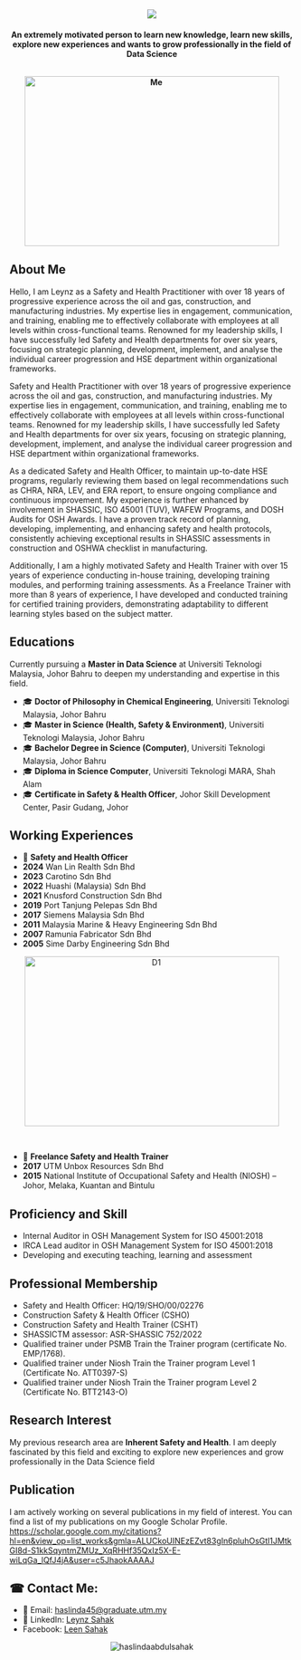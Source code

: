 <h2 align="center">
    <img src="https://readme-typing-svg.herokuapp.com/?font=Righteous&size=35&center=true&vCenter=true&width=700&height=70&duration=4000&lines=Hello+World!+This+is+Leynz+Sahak" />
</h2>

<h4 align="center">An extremely motivated person to learn new knowledge, learn new skills, explore new experiences and wants to grow professionally in the field of Data Science<br>
<br>  
<p align="center">
  <img src="https://avatars.githubusercontent.com/u/184810828?s=400&u=fa200afb5040a74d8d2cfef355a485c639e180a1&v=4" alt="Me" width= "450" height="300" />
</p>

## About Me
Hello, I am Leynz as a Safety and Health Practitioner with over 18 years of progressive experience across the oil and gas, construction, and manufacturing industries. My expertise lies in engagement, communication, and training, enabling me to effectively collaborate with employees at all levels within cross-functional teams. Renowned for my leadership skills, I have successfully led Safety and Health departments for over six years, focusing on strategic planning, development, implement, and analyse the individual career progression and HSE department within organizational frameworks. 
<br>

Safety and Health Practitioner with over 18 years of progressive experience across the oil and gas, construction, and manufacturing industries. My expertise lies in engagement, communication, and training, enabling me to effectively collaborate with employees at all levels within cross-functional teams. Renowned for my leadership skills, I have successfully led Safety and Health departments for over six years, focusing on strategic planning, development, implement, and analyse the individual career progression and HSE department within organizational frameworks.
<br>

As a dedicated Safety and Health Officer, to maintain up-to-date HSE programs, regularly reviewing them based on legal recommendations such as CHRA, NRA, LEV, and ERA report, to ensure ongoing compliance and continuous improvement. My experience is further enhanced by involvement in SHASSIC, ISO 45001 (TUV), WAFEW Programs, and DOSH Audits for OSH Awards. I have a proven track record of planning, developing, implementing, and enhancing safety and health protocols, consistently achieving exceptional results in SHASSIC assessments in construction and OSHWA checklist in manufacturing.
<br>

Additionally, I am a highly motivated Safety and Health Trainer with over 15 years of experience conducting in-house training, developing training modules, and performing training assessments. As a Freelance Trainer with more than 8 years of experience, I have developed and conducted training for certified training providers, demonstrating adaptability to different learning styles based on the subject matter.

## Educations
Currently pursuing a **Master in Data Science** at Universiti Teknologi Malaysia,  Johor Bahru to deepen my understanding and expertise in this field.
<br>

- 🎓 **Doctor of Philosophy in Chemical Engineering**, Universiti Teknologi Malaysia,  Johor Bahru
- 🎓 **Master in Science (Health, Safety & Environment)**, Universiti Teknologi Malaysia,  Johor Bahru
- 🎓 **Bachelor Degree in Science (Computer)**, Universiti Teknologi Malaysia, Johor Bahru
- 🎓 **Diploma in Science Computer**, Universiti Teknologi MARA, Shah Alam
- 🎓 **Certificate in Safety & Health Officer**, Johor Skill Development Center, Pasir Gudang, Johor

## Working Experiences
- 💼 **Safety and Health Officer**
- **2024** Wan Lin Realth Sdn Bhd
- **2023** Carotino Sdn Bhd
- **2022** Huashi (Malaysia) Sdn Bhd
- **2021** Knusford Construction Sdn Bhd
- **2019** Port Tanjung Pelepas Sdn Bhd
- **2017** Siemens Malaysia Sdn Bhd
- **2011** Malaysia Marine & Heavy Engineering Sdn Bhd
- **2007** Ramunia Fabricator Sdn Bhd
- **2005** Sime Darby Engineering Sdn Bhd

<p align="center">
  <img src="https://blogger.googleusercontent.com/img/b/R29vZ2xl/AVvXsEhZ3DXc96ci0zc4xLjZmtzXtU8h5b1jWKXA35LQHUdaBo8DXOpeY1b_kvFTYSQz9EWAzMcQAf3mbOw5p6BliIKqeCwxK9se4JrEHoEvhEz_H2QWWyDVhrLuferZxhHw0aVKh4Lz4cmWMpeh/s1600/D1.jpg" alt="D1" width= "450" height="300" />
</p>

<br>

- 💼 **Freelance Safety and Health Trainer**
- **2017** UTM Unbox Resources Sdn Bhd
- **2015** National Institute of Occupational Safety and Health (NIOSH) – Johor, Melaka, Kuantan and Bintulu

## Proficiency and Skill
- Internal Auditor in OSH Management System for ISO 45001:2018 
- IRCA Lead auditor in OSH Management System for ISO 45001:2018
- Developing and executing teaching, learning and assessment

## Professional Membership
- Safety and Health Officer: HQ/19/SHO/00/02276
- Construction Safety & Health Officer (CSHO)
- Construction Safety and Health Trainer (CSHT)
- SHASSICTM assessor: ASR-SHASSIC 752/2022	
- Qualified trainer under PSMB Train the Trainer program (certificate No. EMP/1768). 
- Qualified trainer under Niosh Train the Trainer program Level 1 (Certificate No. ATT0397-S)
- Qualified trainer under Niosh Train the Trainer program Level 2 (Certificate No. BTT2143-O)

## Research Interest
My previous research area are **Inherent Safety and Health**. I am deeply fascinated by this field and exciting to explore new experiences and grow professionally in the Data Science field 

## Publication
I am actively working on several publications in my field of interest. You can find a list of my publications on my Google Scholar Profile. https://scholar.google.com.my/citations?hl=en&view_op=list_works&gmla=ALUCkoUINEzEZvt83gIn6pluhOsGtl1JMtkGI8d-S1kkSqyntmZMUz_XqRHHf35QxIz5X-E-wiLqGa_lQfJ4jA&user=c5JhaokAAAAJ

## ☎︎ Contact Me:
* 📩 Email: haslinda45@graduate.utm.my
* 🔗 LinkedIn: [Leynz Sahak](https://www.linkedin.com/in/haslinda-abdul-sahak-9ab378267/)
* Facebook: [Leen Sahak](https://www.facebook.com/leensahak)

<p align="center"> <img src="https://komarev.com/ghpvc/?username=haslindaabdulsahak&label=Profile%20views&color=0e75b6&style=flat" alt="haslindaabdulsahak" /> </p>

